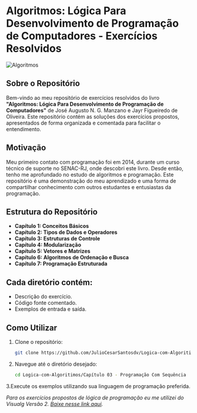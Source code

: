 
# **Algoritmos: Lógica Para Desenvolvimento de Programação de Computadores - Exercícios Resolvidos**

![Algoritmos](https://github.com/JulioCesarSantosdv/Logica-com-Algoritimos/assets/64735040/69c41a4c-4922-48b0-b62f-7609099853b0)

## **Sobre o Repositório**

Bem-vindo ao meu repositório de exercícios resolvidos do livro **"Algoritmos: Lógica Para Desenvolvimento de Programação de Computadores"** de José Augusto N. G. Manzano e Jayr Figueiredo de Oliveira. 
Este repositório contém as soluções dos exercícios propostos, apresentados de forma organizada e comentada para facilitar o entendimento.

## **Motivação**
Meu primeiro contato com programação foi em 2014, durante um curso técnico de suporte no SENAC-RJ, onde descobri este livro. Desde então, tenho me aprofundado no estudo de algoritmos e programação. Este repositório é uma demonstração do meu aprendizado e uma forma de compartilhar conhecimento com outros estudantes e entusiastas da programação.

## Estrutura do Repositório

- **Capítulo 1: Conceitos Básicos**
- **Capítulo 2: Tipos de Dados e Operadores**
- **Capítulo 3: Estruturas de Controle**
- **Capítulo 4: Modularização**
- **Capítulo 5: Vetores e Matrizes**
- **Capítulo 6: Algoritmos de Ordenação e Busca**
- **Capítulo 7: Programação Estruturada**

## Cada diretório contém:
- Descrição do exercício.
- Código fonte comentado.
- Exemplos de entrada e saída.

## Como Utilizar
1. Clone o repositório:
   ```bash
   git clone https://github.com/JulioCesarSantosdv/Logica-com-Algoritimos.git
   
2. Navegue até o diretório desejado:
   ```bash
   cd Logica-com-Algoritimos/Capítulo 03 - Programação Com Sequência

3.Execute os exemplos utilizando sua linguagem de programação preferida.

*Para os exercícios propostos de lógica de programação eu me utilizei do Visualg Versão 2.
[Baixe nesse link aqui](https://drive.usercontent.google.com/download?id=0B_vT-i7MAG_KXzVvWlpBSkNoWFk&export=download&authuser=0).*


